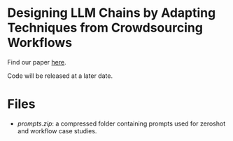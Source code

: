 # Designing LLM Chains by Adapting Techniques from Crowdsourcing Workflows

Find our paper [here](https://arxiv.org/pdf/2312.11681).

Code will be released at a later date.

# Files
- *prompts.zip*: a compressed folder containing prompts used for zeroshot and workflow case studies.
